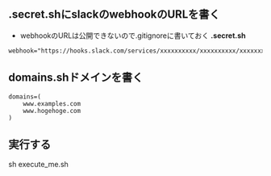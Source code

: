 ## .secret.shにslackのwebhookのURLを書く
- webhookのURLは公開できないので.gitignoreに書いておく
<b>.secret.sh</b>
```
webhook="https://hooks.slack.com/services/xxxxxxxxxx/xxxxxxxxxx/xxxxxxxxxx"
```

## domains.shドメインを書く
```
domains=(
    www.examples.com
    www.hogehoge.com
)
```

## 実行する
sh execute_me.sh


